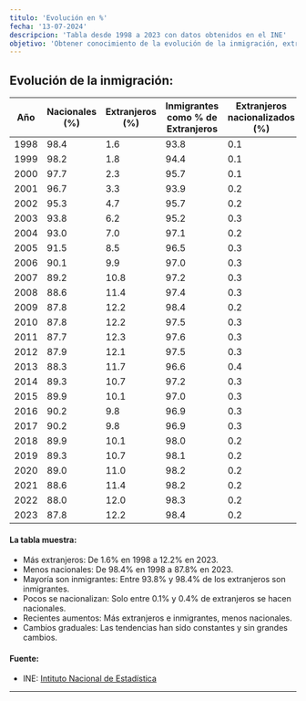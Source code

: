 ```yaml
---
titulo: 'Evolución en %'
fecha: '13-07-2024'
descripcion: 'Tabla desde 1998 a 2023 con datos obtenidos en el INE'
objetivo: 'Obtener conocimiento de la evolución de la inmigración, extrangeros, nacionales y extrangeros nacionalizados en los últimos años, '
---
```


## Evolución de la inmigración:

| Año  | Nacionales (%) | Extranjeros (%) | Inmigrantes como % de Extranjeros | Extranjeros nacionalizados (%) |
| ---- | -------------- | --------------- | --------------------------------- | ------------------------------ |
| 1998 | 98.4           | 1.6             | 93.8                              | 0.1                            |
| 1999 | 98.2           | 1.8             | 94.4                              | 0.1                            |
| 2000 | 97.7           | 2.3             | 95.7                              | 0.1                            |
| 2001 | 96.7           | 3.3             | 93.9                              | 0.2                            |
| 2002 | 95.3           | 4.7             | 95.7                              | 0.2                            |
| 2003 | 93.8           | 6.2             | 95.2                              | 0.3                            |
| 2004 | 93.0           | 7.0             | 97.1                              | 0.2                            |
| 2005 | 91.5           | 8.5             | 96.5                              | 0.3                            |
| 2006 | 90.1           | 9.9             | 97.0                              | 0.3                            |
| 2007 | 89.2           | 10.8            | 97.2                              | 0.3                            |
| 2008 | 88.6           | 11.4            | 97.4                              | 0.3                            |
| 2009 | 87.8           | 12.2            | 98.4                              | 0.2                            |
| 2010 | 87.8           | 12.2            | 97.5                              | 0.3                            |
| 2011 | 87.7           | 12.3            | 97.6                              | 0.3                            |
| 2012 | 87.9           | 12.1            | 97.5                              | 0.3                            |
| 2013 | 88.3           | 11.7            | 96.6                              | 0.4                            |
| 2014 | 89.3           | 10.7            | 97.2                              | 0.3                            |
| 2015 | 89.9           | 10.1            | 97.0                              | 0.3                            |
| 2016 | 90.2           | 9.8             | 96.9                              | 0.3                            |
| 2017 | 90.2           | 9.8             | 96.9                              | 0.3                            |
| 2018 | 89.9           | 10.1            | 98.0                              | 0.2                            |
| 2019 | 89.3           | 10.7            | 98.1                              | 0.2                            |
| 2020 | 89.0           | 11.0            | 98.2                              | 0.2                            |
| 2021 | 88.6           | 11.4            | 98.2                              | 0.2                            |
| 2022 | 88.0           | 12.0            | 98.3                              | 0.2                            |
| 2023 | 87.8           | 12.2            | 98.4                              | 0.2                            |

#### La tabla muestra:

-   Más extranjeros: De 1.6% en 1998 a 12.2% en 2023.
-   Menos nacionales: De 98.4% en 1998 a 87.8% en 2023.
-   Mayoría son inmigrantes: Entre 93.8% y 98.4% de los extranjeros son inmigrantes.
-   Pocos se nacionalizan: Solo entre 0.1% y 0.4% de extranjeros se hacen nacionales.
-   Recientes aumentos: Más extranjeros e inmigrantes, menos nacionales.
-   Cambios graduales: Las tendencias han sido constantes y sin grandes cambios.

#### Fuente:

-   INE: [Intituto Nacional de Estadística](https://ine.es)

---
